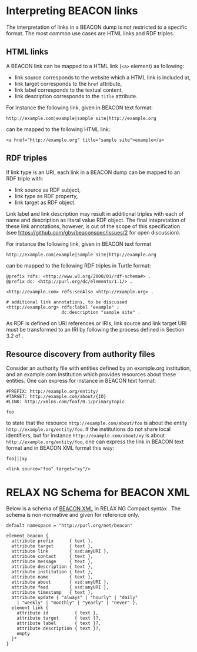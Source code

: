 # Interpreting BEACON links

The interpretation of links in a BEACON dump is not restricted to a specific
format. The most common use cases are HTML links and RDF triples.

## HTML links

A BEACON link can be mapped to a HTML link (`<a>` element) as following:

* link source corresponds to the website which a HTML link is included at,
* link target corresponds to the `href` attribute,
* link label corresponds to the textual content,
* link description corresponds to the `title` attribute.

For instance the following link, given in BEACON text format:

    http://example.com|example|sample site|http://example.org

can be mapped to the following HTML link:

    <a href="http://example.org" title="sample site">example</a>

## RDF triples

If link type is an URI, each link in a BEACON dump can be mapped to an RDF
triple with: 

* link source as RDF subject,
* link type as RDF property,
* link target as RDF object.

Link label and link description may result in additional triples with each of
name and description as literal value RDF object. The final intepretation of
these link annotations, however, is out of the scope of this specification 
(see https://github.com/gbv/beaconspec/issues/2 for open discussion).

For instance the following link, given in BEACON text format

    http://example.com|example|sample site|http://example.org

can be mapped to the following RDF triples in Turtle format:

    @prefix rdfs: <http://www.w3.org/2000/01/rdf-schema#> .
	@prefix dc: <http://purl.org/dc/elements/1.1/> .
	
	<http://example.com> rdfs:seeAlso <http://example.org> .

	# additional link annotations, to be discussed
    <http://example.org> rdfs:label "example" ;
	                     dc:description "sample site" .

As RDF is defined on URI references or IRIs, link source and link target URI
must be transformed to an IRI by following the process defined in Section 3.2 
of [](#RFC3987).

## Resource discovery from authority files

Consider an authority file with entities defined by an example.org institution,
and an example.com institution which provides resources about these entities.
One can express for instance in BEACON text format:

    #PREFIX: http://example.org/entity/
    #TARGET: http://example.com/about/{ID}
	#LINK: http://xmlns.com/foaf/0.1/primaryTopic

    foo

to state that the resource `http://example.com/about/foo` is about the entity
`http://example.org/entity/foo`. If the institutions do not share local
identifiers, but for instance `http://example.com/about/xy` is about
`http://example.org/entity/foo`, one can express the link in BEACON text
format and in BEACON XML format this way:

    foo|||xy

	<link source="foo" target="xy"/>


# RELAX NG Schema for BEACON XML

Below is a schema of [BEACON XML](#beacon-xml-format) in RELAX NG Compact
syntax [](#RELAX-NGC). The schema is non-normative and given for reference
only.

    default namespace = "http://purl.org/net/beacon"

	element beacon {
	  attribute prefix      { text }.
	  attribute target      { text },
	  attribute link        { xsd:anyURI },
	  attribute contact     { text },
	  attribute message     { text },
	  attribute description { text },
	  attribute institution { text },
	  attribute name        { text },
	  attribute about       { xsd:anyURI },
	  attribute feed        { xsd:anyURI },
	  attribute timestamp   { text },
	  attribute update { "always" | "hourly" | "daily" 
	    | "weekly" | "monthly" | "yearly" | "never" },
	  element link {
	    attribute id          { text },
		attribute target      { text }?,
		attribute label       { text }?,
		attribute description { text }?,
	    empty
	  }*
	}

